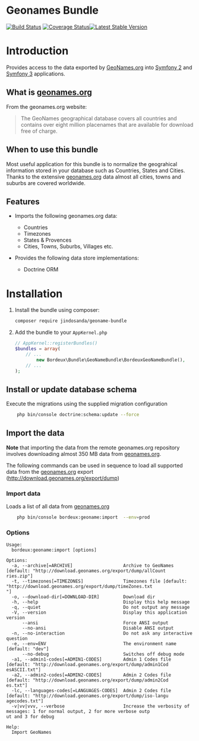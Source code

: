 Geonames Bundle
===============
[![Build Status](https://travis-ci.org/bordeux/geoname-bundle.svg?branch=master)](https://travis-ci.org/bordeux/geoname-bundle) [![Coverage Status](https://coveralls.io/repos/github/bordeux/geoname-bundle/badge.svg?branch=master)](https://coveralls.io/github/bordeux/geoname-bundle?branch=master)[![Latest Stable Version](https://poser.pugx.org/bordeux/geoname-bundle/version)](https://packagist.org/packages/bordeux/geoname-bundle)

# Introduction

Provides access to the data exported by [GeoNames.org][1] into  [Symfony 2][2] and [Symfony 3][2]
applications.


## What is [geonames.org][1]

From the geonames.org website:

> The GeoNames geographical database covers all countries and contains over
> eight million placenames that are available for download free of charge.


## When to use this bundle

Most useful application for this bundle is to normalize the geograhical
information stored in your database such as Countries, States and Cities. Thanks
to the extensive [geonames.org][1] data almost all cities, towns and suburbs are
covered worldwide.

## Features

- Imports the following geonames.org data:

    * Countries
    * Timezones
    * States & Provences
    * Cities, Towns, Suburbs, Villages etc.

- Provides the following data store implementations:

    * Doctrine ORM

# Installation

1. Install the bundle using composer:

    ```sh
    composer require jindosanda/geoname-bundle
    ```


2. Add the bundle to your `AppKernel.php`

    ```php
    // AppKernel::registerBundles()
    $bundles = array(
        // ...
            new Bordeux\Bundle\GeoNameBundle\BordeuxGeoNameBundle(),
        // ...
    );

## Install or update database schema


Execute the migrations using the supplied migration configuration

```sh
    php bin/console doctrine:schema:update --force
```


## Import the data

**Note** that importing the data from the remote geonames.org repository involves downloading
almost 350 MB data from [geonames.org][1].

The following commands can be used in sequence to load all supported data from
the [geonames.org][1] export (http://download.geonames.org/export/dump)

### Import data

Loads a list of all data from [geonames.org][1]

```sh
    php bin/console bordeux:geoname:import  --env=prod
```

### Options


```
Usage:
  bordeux:geoname:import [options]

Options:
  -a, --archive[=ARCHIVE]                   Archive to GeoNames [default: "http://download.geonames.org/export/dump/allCount
ries.zip"]
  -t, --timezones[=TIMEZONES]               Timezones file [default: "http://download.geonames.org/export/dump/timeZones.txt
"]
  -o, --download-dir[=DOWNLOAD-DIR]         Download dir
  -h, --help                                Display this help message
  -q, --quiet                               Do not output any message
  -V, --version                             Display this application version
      --ansi                                Force ANSI output
      --no-ansi                             Disable ANSI output
  -n, --no-interaction                      Do not ask any interactive question
  -e, --env=ENV                             The environment name [default: "dev"]
      --no-debug                            Switches off debug mode
  -a1, --admin1-codes[=ADMIN1-CODES]        Admin 1 Codes file [default: "http://download.geonames.org/export/dump/admin1Cod
esASCII.txt"]
  -a2, --admin2-codes[=ADMIN2-CODES]        Admin 2 Codes file [default: "http://download.geonames.org/export/dump/admin2Cod
es.txt"]
  -lc, --languages-codes[=LANGUAGES-CODES]  Admin 2 Codes file [default: "http://download.geonames.org/export/dump/iso-langu
agecodes.txt"]
  -v|vv|vvv, --verbose                      Increase the verbosity of messages: 1 for normal output, 2 for more verbose outp
ut and 3 for debug

Help:
  Import GeoNames

```

 [1]: http://geonames.org
 [2]: http://symfony.com
